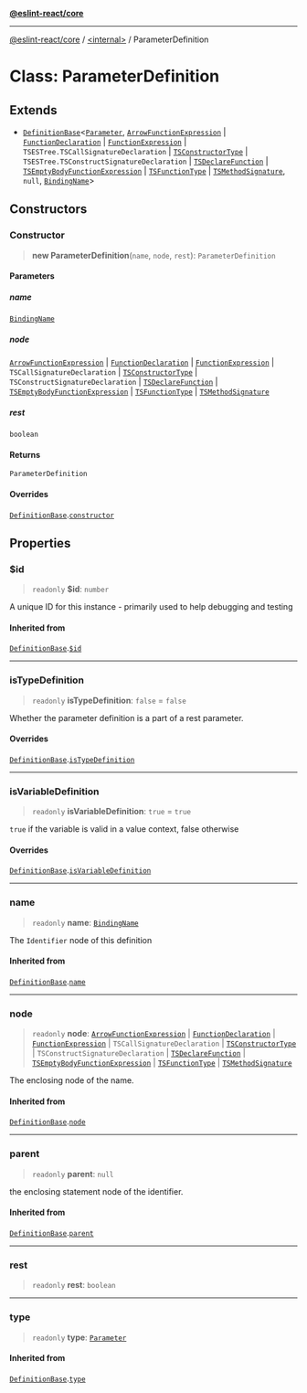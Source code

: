 [**@eslint-react/core**](../../README.md)

***

[@eslint-react/core](../../README.md) / [\<internal\>](../README.md) / ParameterDefinition

# Class: ParameterDefinition

## Extends

- [`DefinitionBase`](DefinitionBase.md)\<[`Parameter`](../README.md#parameter), [`ArrowFunctionExpression`](../interfaces/ArrowFunctionExpression.md) \| [`FunctionDeclaration`](../type-aliases/FunctionDeclaration.md) \| [`FunctionExpression`](../interfaces/FunctionExpression.md) \| `TSESTree.TSCallSignatureDeclaration` \| [`TSConstructorType`](../interfaces/TSConstructorType.md) \| `TSESTree.TSConstructSignatureDeclaration` \| [`TSDeclareFunction`](../type-aliases/TSDeclareFunction.md) \| [`TSEmptyBodyFunctionExpression`](../interfaces/TSEmptyBodyFunctionExpression.md) \| [`TSFunctionType`](../interfaces/TSFunctionType.md) \| [`TSMethodSignature`](../type-aliases/TSMethodSignature.md), `null`, [`BindingName`](../type-aliases/BindingName.md)\>

## Constructors

### Constructor

> **new ParameterDefinition**(`name`, `node`, `rest`): `ParameterDefinition`

#### Parameters

##### name

[`BindingName`](../type-aliases/BindingName.md)

##### node

[`ArrowFunctionExpression`](../interfaces/ArrowFunctionExpression.md) | [`FunctionDeclaration`](../type-aliases/FunctionDeclaration.md) | [`FunctionExpression`](../interfaces/FunctionExpression.md) | `TSCallSignatureDeclaration` | [`TSConstructorType`](../interfaces/TSConstructorType.md) | `TSConstructSignatureDeclaration` | [`TSDeclareFunction`](../type-aliases/TSDeclareFunction.md) | [`TSEmptyBodyFunctionExpression`](../interfaces/TSEmptyBodyFunctionExpression.md) | [`TSFunctionType`](../interfaces/TSFunctionType.md) | [`TSMethodSignature`](../type-aliases/TSMethodSignature.md)

##### rest

`boolean`

#### Returns

`ParameterDefinition`

#### Overrides

[`DefinitionBase`](DefinitionBase.md).[`constructor`](DefinitionBase.md#constructor)

## Properties

### $id

> `readonly` **$id**: `number`

A unique ID for this instance - primarily used to help debugging and testing

#### Inherited from

[`DefinitionBase`](DefinitionBase.md).[`$id`](DefinitionBase.md#id)

***

### isTypeDefinition

> `readonly` **isTypeDefinition**: `false` = `false`

Whether the parameter definition is a part of a rest parameter.

#### Overrides

[`DefinitionBase`](DefinitionBase.md).[`isTypeDefinition`](DefinitionBase.md#istypedefinition)

***

### isVariableDefinition

> `readonly` **isVariableDefinition**: `true` = `true`

`true` if the variable is valid in a value context, false otherwise

#### Overrides

[`DefinitionBase`](DefinitionBase.md).[`isVariableDefinition`](DefinitionBase.md#isvariabledefinition)

***

### name

> `readonly` **name**: [`BindingName`](../type-aliases/BindingName.md)

The `Identifier` node of this definition

#### Inherited from

[`DefinitionBase`](DefinitionBase.md).[`name`](DefinitionBase.md#name-1)

***

### node

> `readonly` **node**: [`ArrowFunctionExpression`](../interfaces/ArrowFunctionExpression.md) \| [`FunctionDeclaration`](../type-aliases/FunctionDeclaration.md) \| [`FunctionExpression`](../interfaces/FunctionExpression.md) \| `TSCallSignatureDeclaration` \| [`TSConstructorType`](../interfaces/TSConstructorType.md) \| `TSConstructSignatureDeclaration` \| [`TSDeclareFunction`](../type-aliases/TSDeclareFunction.md) \| [`TSEmptyBodyFunctionExpression`](../interfaces/TSEmptyBodyFunctionExpression.md) \| [`TSFunctionType`](../interfaces/TSFunctionType.md) \| [`TSMethodSignature`](../type-aliases/TSMethodSignature.md)

The enclosing node of the name.

#### Inherited from

[`DefinitionBase`](DefinitionBase.md).[`node`](DefinitionBase.md#node-1)

***

### parent

> `readonly` **parent**: `null`

the enclosing statement node of the identifier.

#### Inherited from

[`DefinitionBase`](DefinitionBase.md).[`parent`](DefinitionBase.md#parent-1)

***

### rest

> `readonly` **rest**: `boolean`

***

### type

> `readonly` **type**: [`Parameter`](../README.md#parameter)

#### Inherited from

[`DefinitionBase`](DefinitionBase.md).[`type`](DefinitionBase.md#type-1)

